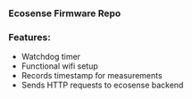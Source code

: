 ### Ecosense Firmware Repo
### Features: 
- Watchdog timer
- Functional wifi setup
- Records timestamp for measurements
- Sends HTTP requests to ecosense backend 
